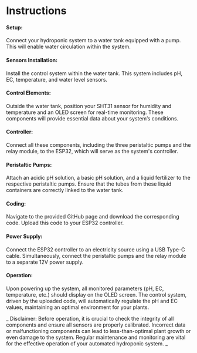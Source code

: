 # Instructions
#### Setup:
Connect your hydroponic system to a water tank equipped with a pump. This will enable water circulation within the system.
#### Sensors Installation:
Install the control system within the water tank. This system includes pH, EC, temperature, and water level sensors.
#### Control Elements:
Outside the water tank, position your SHT31 sensor for humidity and temperature and an OLED screen for real-time monitoring. These components will provide essential data about your system’s conditions.
#### Controller:
Connect all these components, including the three peristaltic pumps and the relay module, to the ESP32, which will serve as the system's controller.
#### Peristaltic Pumps:
Attach an acidic pH solution, a basic pH solution, and a liquid fertilizer to the respective peristaltic pumps. Ensure that the tubes from these liquid containers are correctly linked to the water tank.
#### Coding:
Navigate to the provided GitHub page and download the corresponding code. Upload this code to your ESP32 controller.
#### Power Supply:
Connect the ESP32 controller to an electricity source using a USB Type-C cable. Simultaneously, connect the peristaltic pumps and the relay module to a separate 12V power supply.
#### Operation:
Upon powering up the system, all monitored parameters (pH, EC, temperature, etc.) should display on the OLED screen. The control system, driven by the uploaded code, will automatically regulate the pH and EC values, maintaining an optimal environment for your plants.

_ Disclaimer:
Before operation, it is crucial to check the integrity of all components and ensure all sensors are properly calibrated. Incorrect data or malfunctioning components can lead to less-than-optimal plant growth or even damage to the system. Regular maintenance and monitoring are vital for the effective operation of your automated hydroponic system. _

